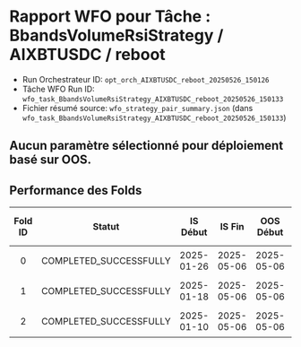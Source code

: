 # Rapport WFO pour Tâche : BbandsVolumeRsiStrategy / AIXBTUSDC / reboot

* Run Orchestrateur ID: `opt_orch_AIXBTUSDC_reboot_20250526_150126`
* Tâche WFO Run ID: `wfo_task_BbandsVolumeRsiStrategy_AIXBTUSDC_reboot_20250526_150133`
* Fichier résumé source: `wfo_strategy_pair_summary.json` (dans `wfo_task_BbandsVolumeRsiStrategy_AIXBTUSDC_reboot_20250526_150133`)

## Aucun paramètre sélectionné pour déploiement basé sur OOS.

## Performance des Folds

| Fold ID | Statut | IS Début | IS Fin | OOS Début | OOS Fin | Métrique OOS Optimisée | Params IS (pour OOS) | Visualisations IS |
|:-------:|:------:|:--------:|:------:|:---------:|:-------:|:--------------------:|:--------------------:|:-----------------:|
| 0 | COMPLETED_SUCCESSFULLY | 2025-01-26 | 2025-05-06 | 2025-05-06 | 2025-05-26 | N/A | `bbands_period: 22, bbands_std_dev: 3.00, indicateur_frequence_bband...` | [Viz Fold 0](./optuna_visualizations/fold_0/optimization_history_Total_Net_PnL_USDC.html) |
| 1 | COMPLETED_SUCCESSFULLY | 2025-01-18 | 2025-05-06 | 2025-05-06 | 2025-05-26 | N/A | `bbands_period: 22, bbands_std_dev: 3.00, indicateur_frequence_bband...` | [Viz Fold 1](./optuna_visualizations/fold_1/optimization_history_Total_Net_PnL_USDC.html) |
| 2 | COMPLETED_SUCCESSFULLY | 2025-01-10 | 2025-05-06 | 2025-05-06 | 2025-05-26 | N/A | `bbands_period: 22, bbands_std_dev: 3.00, indicateur_frequence_bband...` | [Viz Fold 2](./optuna_visualizations/fold_2/optimization_history_Total_Net_PnL_USDC.html) |
